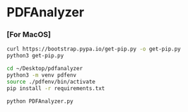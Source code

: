 # PDFAnalyzer

### [For MacOS]
```bash
curl https://bootstrap.pypa.io/get-pip.py -o get-pip.py
python3 get-pip.py

cd ~/Desktop/pdfanalyzer
python3 -m venv pdfenv
source ./pdfenv/bin/activate
pip install -r requirements.txt

python PDFAnalyzer.py
```
